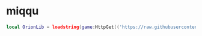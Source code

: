 # miqqu

```lua
local OrionLib = loadstring(game:HttpGet(('https://raw.githubusercontent.com/shlexware/Orion/main/source')))()
```

